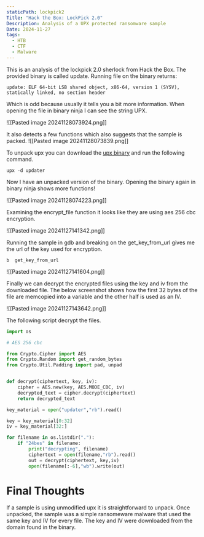 ```yaml
---
staticPath: lockpick2
Title: "Hack the Box: LockPick 2.0"
Description: Analysis of a UPX protected ransomware sample
Date: 2024-11-27
tags:
  - HTB
  - CTF
  - Malware
---
```

This is an analysis of the lockpick 2.0 sherlock from Hack the Box. The provided binary is called update. Running file on the binary returns:

```
update: ELF 64-bit LSB shared object, x86-64, version 1 (SYSV), statically linked, no section header
```

Which is odd because usually it tells you a bit more information. When opening the file in binary ninja I can see the string UPX. 

![[Pasted image 20241128073924.png]]


It also detects a few functions which also suggests that the sample is packed.
![[Pasted image 20241128073839.png]]

To unpack upx you can download the [upx binary](https://github.com/upx/upx/releases/download/v4.2.4/upx-4.2.4-amd64_linux.tar.xz) and run the following command.

```
upx -d updater
```

Now I have an unpacked version of the binary. Opening the binary again in binary ninja shows more functions!

![[Pasted image 20241128074223.png]]

Examining the encrypt_file function it looks like they are using aes 256 cbc encryption.

![[Pasted image 20241127141342.png]]


 Running the sample in gdb and breaking on the get_key_from_url gives me the url of the key used for encryption.
```
b  get_key_from_url
```

![[Pasted image 20241127141604.png]]

Finally we can decrypt the encrypted files using the key and iv from the downloaded file. The below screenshot shows how the first 32 bytes of the file are memcopied into a variable and the other half is used as an IV.


![[Pasted image 20241127143642.png]]

The following script decrypt the files.

```python
import os

# AES 256 cbc

from Crypto.Cipher import AES
from Crypto.Random import get_random_bytes
from Crypto.Util.Padding import pad, unpad


def decrypt(ciphertext, key, iv):
    cipher = AES.new(key, AES.MODE_CBC, iv)
    decrypted_text = cipher.decrypt(ciphertext)
    return decrypted_text

key_material = open("updater","rb").read()

key = key_material[0:32]
iv = key_material[32:]

for filename in os.listdir("."):
    if "24bes" in filename:
        print("decrypting", filename)
        ciphertext = open(filename,"rb").read()
        out = decrypt(ciphertext, key,iv)
        open(filename[:-6],"wb").write(out)
```

# Final Thoughts

If a sample is using unmodified upx it is straightforward to unpack. Once unpacked, the sample was a simple ransomeware malware that used the same key and IV for every file. The key and IV were downloaded from the domain found in the binary.